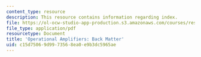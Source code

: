 ```yaml
---
content_type: resource
description: This resource contains information regarding index.
file: https://ol-ocw-studio-app-production.s3.amazonaws.com/courses/res-6-010-electronic-feedback-systems-spring-2013/c15d75069d9973568ea0e9b3dc5965ae_MITRES_6-010S13_Index.pdf
file_type: application/pdf
resourcetype: Document
title: 'Operational Amplifiers: Back Matter'
uid: c15d7506-9d99-7356-8ea0-e9b3dc5965ae
---
```

